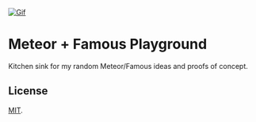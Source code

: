 <a href="http://famous.vararu.org/"><img src="https://zippy.gfycat.com/DifferentOfficialGrosbeak.gif" alt="Gif" /><a>

Meteor + Famous Playground
========================

Kitchen sink for my random Meteor/Famous ideas and proofs of concept.

License
---

[MIT](license.txt).
